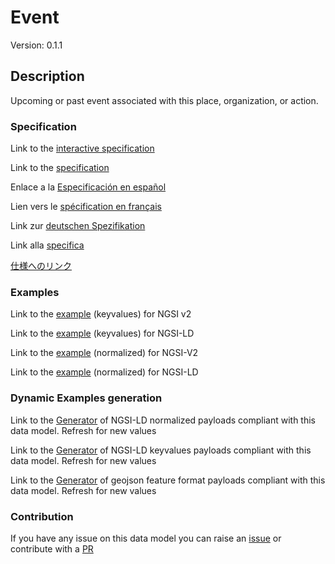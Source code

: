 # Event
Version: 0.1.1

## Description 

Upcoming or past event associated with this place, organization, or action.
### Specification

Link to the [interactive specification](https://swagger.lab.fiware.org/?url=https://smart-data-models.github.io/dataModel.TourismDestinations/Event/swagger.yaml)

Link to the [specification](https://github.com/smart-data-models/dataModel.TourismDestinations/blob/master/Event/doc/spec.md)

Enlace a la [Especificación en español](https://github.com/smart-data-models/dataModel.TourismDestinations/blob/master/Event/doc/spec_ES.md)

Lien vers le [spécification en français](https://github.com/smart-data-models/dataModel.TourismDestinations/blob/master/Event/doc/spec_FR.md)

Link zur [deutschen Spezifikation](https://github.com/smart-data-models/dataModel.TourismDestinations/blob/master/Event/doc/spec_DE.md)

Link alla [specifica](https://github.com/smart-data-models/dataModel.TourismDestinations/blob/master/Event/doc/spec_IT.md)

[仕様へのリンク](https://github.com/smart-data-models/dataModel.TourismDestinations/blob/master/Event/doc/spec_JA.md)
### Examples

Link to the [example](https://smart-data-models.github.io/dataModel.TourismDestinations/Event/examples/example.json) (keyvalues) for NGSI v2

Link to the [example](https://smart-data-models.github.io/dataModel.TourismDestinations/Event/examples/example.jsonld) (keyvalues) for NGSI-LD

Link to the [example](https://smart-data-models.github.io/dataModel.TourismDestinations/Event/examples/example-normalized.json) (normalized) for NGSI-V2

Link to the [example](https://smart-data-models.github.io/dataModel.TourismDestinations/Event/examples/example-normalized.jsonld) (normalized) for NGSI-LD
### Dynamic Examples generation

Link to the [Generator](https://smartdatamodels.org/extra/ngsi-ld_generator.php?schemaUrl=https://raw.githubusercontent.com/smart-data-models/dataModel.TourismDestinations/master/Event/schema.json&email=info@smartdatamodels.org) of NGSI-LD normalized payloads compliant with this data model. Refresh for new values

Link to the [Generator](https://smartdatamodels.org/extra/ngsi-ld_generator_keyvalues.php?schemaUrl=https://raw.githubusercontent.com/smart-data-models/dataModel.TourismDestinations/master/Event/schema.json&email=info@smartdatamodels.org) of NGSI-LD keyvalues payloads compliant with this data model. Refresh for new values

Link to the [Generator](https://smartdatamodels.org/extra/geojson_features_generator.php?schemaUrl=https://raw.githubusercontent.com/smart-data-models/dataModel.TourismDestinations/master/Event/schema.json&email=info@smartdatamodels.org) of geojson feature format payloads compliant with this data model. Refresh for new values
### Contribution

 If you have any issue on this data model you can raise an [issue](https://github.com/smart-data-models/dataModel.TourismDestinations/issues)  or contribute with a [PR](https://github.com/smart-data-models/dataModel.TourismDestinations/pulls)